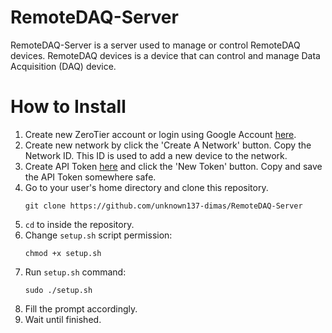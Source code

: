 # RemoteDAQ-Server
RemoteDAQ-Server is a server used to manage or control RemoteDAQ devices. RemoteDAQ devices is a device that can control and manage Data Acquisition (DAQ) device.


# How to Install
1. Create new ZeroTier account or login using Google Account [here](https://my.zerotier.com/login).
2. Create new network by click the 'Create A Network' button. Copy the Network ID. This ID is used to add a new device to the network.
3. Create API Token [here](https://my.zerotier.com/account) and click the 'New Token' button. Copy and save the API Token somewhere safe.
4. Go to your user's home directory and clone this repository.
    ```
    git clone https://github.com/unknown137-dimas/RemoteDAQ-Server
    ```
4. `cd` to inside the repository.
5. Change `setup.sh` script permission:
    ```
    chmod +x setup.sh
    ```
6. Run `setup.sh` command:
    ```
    sudo ./setup.sh
    ```
7. Fill the prompt accordingly.
8. Wait until finished.
